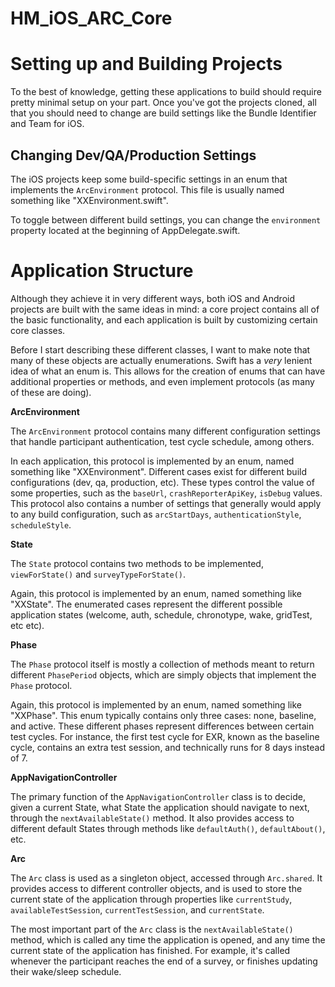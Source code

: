 # HM_iOS_ARC_Core


Setting up and Building Projects
================================

To the best of knowledge, getting these applications to build should require pretty minimal setup on your part. Once you've got the projects cloned, all that you should need to change are build settings like the Bundle Identifier and Team for iOS.


Changing Dev/QA/Production Settings
-----------------------------


The iOS projects keep some build-specific settings in an enum that implements the `ArcEnvironment` protocol. This file is usually named something like "XXEnvironment.swift".

To toggle between different build settings, you can change the `environment` property located at the beginning of AppDelegate.swift. 


Application Structure
=====================

Although they achieve it in very different ways, both iOS and Android projects are built with the same ideas in mind: a core project contains all of the basic functionality, and each application is built by customizing certain core classes. 


Before I start describing these different classes, I want to make note that many of these objects are actually enumerations. Swift has a _very_ lenient idea of what an enum is. This allows for the creation of enums that can have additional properties or methods, and even implement protocols (as many of these are doing).

**ArcEnvironment**

The `ArcEnvironment` protocol contains many different configuration settings that handle participant authentication, test cycle schedule, among others.

In each application, this protocol is implemented by an enum, named something like "XXEnvironment". Different cases exist for different build configurations (dev, qa, production, etc). These types control the value of some properties, such as the `baseUrl`, `crashReporterApiKey`, `isDebug` values. This protocol also contains a number of settings that generally would apply to any build configuration, such as `arcStartDays`, `authenticationStyle`, `scheduleStyle`.


**State**

The `State` protocol contains two methods to be implemented, `viewForState()` and `surveyTypeForState()`. 

Again, this protocol is implemented by an enum, named something like "XXState". The enumerated cases represent the different possible application states (welcome, auth, schedule, chronotype, wake, gridTest, etc etc).

**Phase**

The `Phase` protocol itself is mostly a collection of methods meant to return different `PhasePeriod` objects, which are simply objects that implement the `Phase` protocol. 

Again, this protocol is implemented by an enum, named something like "XXPhase". This enum typically contains only three cases: none, baseline, and active. These different phases represent differences between certain test cycles. For instance, the first test cycle for EXR, known as the baseline cycle, contains an extra test session, and technically runs for 8 days instead of 7.

**AppNavigationController**

The primary function of the `AppNavigationController` class is to decide, given a current State, what State the application should navigate to next, through the `nextAvailableState()` method. It also provides access to different default States through methods like `defaultAuth()`, `defaultAbout()`, etc.

**Arc**

The `Arc` class is used as a singleton object, accessed through `Arc.shared`. It provides access to different controller objects, and is used to store the current state of the application through properties like `currentStudy`, `availableTestSession`, `currentTestSession`, and `currentState`.

The most important part of the `Arc` class is the `nextAvailableState()` method, which is called any time the application is opened, and any time the current state of the application has finished. For example, it's called whenever the participant reaches the end of a survey, or finishes updating their wake/sleep schedule.


